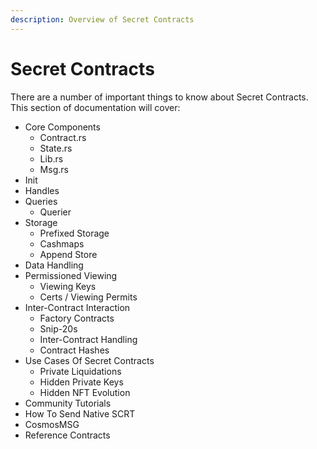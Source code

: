 ```yaml
---
description: Overview of Secret Contracts
---
```


# Secret Contracts

There are a number of important things to know about Secret Contracts. This section of documentation will cover:&#x20;

* Core Components
  * Contract.rs
  * State.rs
  * Lib.rs
  * Msg.rs
* Init&#x20;
* Handles
* Queries&#x20;
  * Querier
* Storage
  * Prefixed Storage&#x20;
  * Cashmaps
  * Append Store
* Data Handling&#x20;
* Permissioned Viewing
  * Viewing Keys&#x20;
  * Certs / Viewing Permits
* Inter-Contract Interaction&#x20;
  * Factory Contracts&#x20;
  * Snip-20s
  * Inter-Contract Handling&#x20;
  * Contract Hashes&#x20;
* Use Cases Of Secret Contracts
  * Private Liquidations
  * Hidden Private Keys&#x20;
  * Hidden NFT Evolution
* Community Tutorials&#x20;
* How To Send Native SCRT
* CosmosMSG
* Reference Contracts
